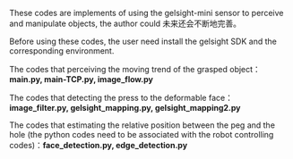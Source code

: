 These codes are implements of using the gelsight-mini sensor to perceive and manipulate objects, the author could 未来还会不断地完善。  

Before using these codes, the user need install the gelsight SDK and the corresponding environment.

The codes that perceiving the moving trend of the grasped object：**main.py, main-TCP.py, image_flow.py**

The codes that detecting the press to the deformable face：**image_filter.py, gelsight_mapping.py, gelsight_mapping2.py**

The codes that estimating the relative position between the peg and the hole (the python codes need to be associated with the robot controlling codes)：**face_detection.py, edge_detection.py**
